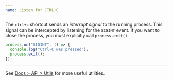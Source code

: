 ```yaml
---
name: Listen for CTRL+C
---
```


The `ctrl+c` shortcut sends an _interrupt signal_ to the running process. This signal can be intercepted by listening for the `SIGINT` event. If you want to close the process, you must explicitly call `process.exit()`.

```ts
process.on("SIGINT", () => {
  console.log("Ctrl-C was pressed");
  process.exit();
});
```

---

See [Docs > API > Utils](/docs/api/utils) for more useful utilities.

